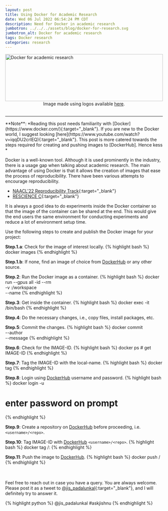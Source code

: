 ```yaml
---
layout: post
title: Using Docker for Academic Research
date: Wed 06 Jul 2022 06:54:24 PM CDT
description: Need for Docker in academic research
jumbotron: ../../../assets/blog/docker-for-research.svg
jumbotron_alt: Docker for academic research
tags: Docker research
categories: research
---
```

<img src="../../../assets/blog/docker-for-research.svg" alt="Docker for academic research" width="100%" height="150px" >
<center>Image made using logos available <a href='https://www.docker.com/company/newsroom/media-resources/' target="_blank">here</a>.</center><br>
<hr>
**Note**: *Reading this post needs familiarity with [Docker](https://www.docker.com/){:target="_blank"}. If you are new to the Docker world, I suggest looking [here](https://www.youtube.com/watch?v=iqqDU2crIEQ){:target="_blank"}. This post is more catered towards the steps required for creating and pushing images to [DockerHub]. Hence kess *


<!-- <hr> -->

Docker is a well-known tool. Although it is used prominently in the industry, there is a usage gap when talking about academic research. The main advantage of using Docker is that it allows the creation of images that ease the process of reproducibility. There have been various attempts to encourage reproducibility.

- [NAACL'22 Reproducibility Track](https://naacl2022-reproducibility-track.github.io/tutorial/){:target="_blank"}
- [RESCIENCE C](http://rescience.githb.io/){:target="_blank"}

It is always a good idea to do experiments inside the Docker container so that the image of the container can be shared at the end. This would give the end users the same environment for conducting experiments and reduce a lot of environment setup time.

[DockerHub]: https://hub.docker.com/

Use the following steps to create and publish the Docker image for your project:

**Step.1.a**: Check for the image of interest locally.
{% highlight bash %}
docker images
{% endhighlight %}

**Step.1.b**: If none, find an image of choice from [DockerHub] or any other source.


**Step.2**: Run the Docker image as a container.
{% highlight bash %}
docker run --gpus all -id --rm \
-v <cloned-repo>:/workspace \
--name <container-name> <docker-image>
{% endhighlight %}

**Step.3**: Get inside the container.
{% highlight bash %}
docker exec -it <container-name> /bin/bash
{% endhighlight %}

**Step.4**: Do the necessary changes, i.e., copy files, install packages, etc.

**Step.5**: Commit the changes.
{% highlight bash %}
docker commit \
--author <author-email> \
--message <commit-message> 
<container-name>
{% endhighlight %}

**Step.6**: Check for the IMAGE-ID.
{% highlight bash %}
docker ps # get IMAGE-ID
{% endhighlight %}

**Step.7**: Tag the IMAGE-ID with the local-name.
{% highlight bash %}
docker tag <IMAGE-ID> <local-name>
{% endhighlight %}

**Step.8**: Login using [DockerHub] username and password.
{% highlight bash %}
docker login -u <username>
# enter password on prompt
{% endhighlight %}


**Step.9**: Create a repository on [DockerHub] before proceeding, i.e. `<username>/<repo>`.

**Step.10**: Tag IMAGE-ID with [DockerHub] `<username>/<repo>`. 
{% highlight bash %}
docker tag <IMAGE-ID> <username>/<repo>:<tag>
{% endhighlight %}

**Step.11**: Push the image to [DockerHub].
{% highlight bash %}
docker push <username>/<repo>
{% endhighlight %}

<br><br>
Feel free to reach out in case you have a query. You are always welcome. <br>
Please post it as a tweet to
[@jis_padalunkal](https://twitter.com/jis_padalunkal){:target="_blank"}, and I will definitely try to answer it.

{% highlight python %}
@jis_padalunkal #askjishnu <your question>
{% endhighlight %}
